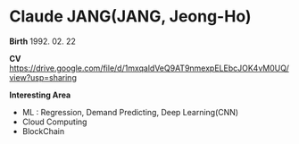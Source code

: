 # Claude JANG(JANG, Jeong-Ho)

**Birth**  1992. 02. 22

**CV**   https://drive.google.com/file/d/1mxqaldVeQ9AT9nmexpELEbcJOK4vM0UQ/view?usp=sharing

**Interesting Area**   

- ML : Regression, Demand Predicting, Deep Learning(CNN) 
- Cloud Computing
- BlockChain



